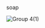 soap 

![Group 4(1)](https://user-images.githubusercontent.com/58886782/116274733-3663da00-a783-11eb-9a25-1e0c95c8905a.jpg)

